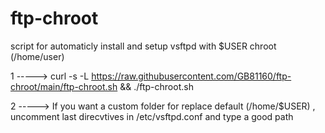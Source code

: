 # ftp-chroot
script for automaticly install and setup vsftpd with $USER chroot (/home/user)


1 -----> curl -s -L https://raw.githubusercontent.com/GB81160/ftp-chroot/main/ftp-chroot.sh && ./ftp-chroot.sh


2 -----> If you want a custom folder for replace default (/home/$USER) , uncomment last direcvtives in /etc/vsftpd.conf and type a good path
